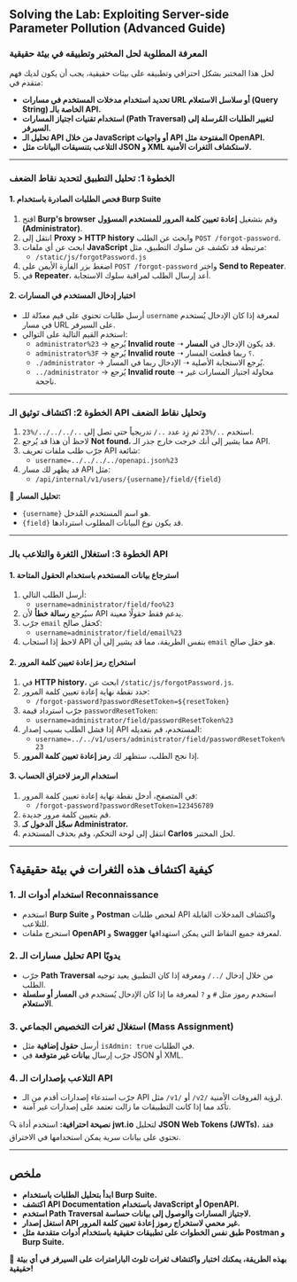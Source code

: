 ## **Solving the Lab: Exploiting Server-side Parameter Pollution (Advanced Guide)**

### **المعرفة المطلوبة لحل المختبر وتطبيقه في بيئة حقيقية**

لحل هذا المختبر بشكل احترافي وتطبيقه على بيئات حقيقية، يجب أن يكون لديك فهم متقدم في:

- **تحديد استخدام مدخلات المستخدم في مسارات URL أو سلاسل الاستعلام (Query String) الخاصة بالـ API.**
- **استخدام تقنيات اجتياز المسارات (Path Traversal) لتغيير الطلبات المُرسلة إلى السيرفر.**
- **تحليل الـ API من خلال JavaScript أو واجهات API المفتوحة مثل OpenAPI.**
- **التلاعب بتنسيقات البيانات مثل JSON و XML لاستكشاف الثغرات الأمنية.**

---

### **الخطوة 1: تحليل التطبيق لتحديد نقاط الضعف**

#### **1. فحص الطلبات الصادرة باستخدام Burp Suite**

1. افتح **Burp's browser** وقم بتشغيل **إعادة تعيين كلمة المرور للمستخدم المسؤول (Administrator)**.
2. انتقل إلى **Proxy > HTTP history** وابحث عن الطلب `POST /forgot-password`.
3. ابحث عن أي ملفات **JavaScript** مرتبطة قد تكشف عن سلوك التطبيق، مثل:
   - `/static/js/forgotPassword.js`
4. اضغط بزر الفأرة الأيمن على `POST /forgot-password` واختر **Send to Repeater**.
5. في **Repeater**، أعد إرسال الطلب لمراقبة سلوك الاستجابة.

#### **2. اختبار إدخال المستخدم في المسارات**

- أرسل طلبات تحتوي على قيم معدّلة للـ `username` لمعرفة إذا كان الإدخال يُستخدم في مسار URL على السيرفر.
- استخدم القيم التالية على التوالي:
  - `administrator%23` → يُرجع **Invalid route** ➝ قد يكون الإدخال في **المسار**.
  - `administrator%3F` → يُرجع **Invalid route** ➝ `؟` ربما قطعت المسار.
  - `./administrator` → يُرجع الاستجابة الأصلية ➝ الإدخال ربما في المسار.
  - `../administrator` → يُرجع **Invalid route** ➝ محاولة اجتياز المسارات غير ناجحة.

---

### **الخطوة 2: اكتشاف توثيق الـ API وتحليل نقاط الضعف**

1. استخدم `../%23` ثم زِد عدد `../` تدريجياً حتى تصل إلى `../../../../%23`.
2. لاحظ أن هذا قد يُرجع **Not found**، مما يشير إلى أنك خرجت خارج جذر الـ API.
3. جرّب طلب ملفات تعريف API شائعة:
   - `username=../../../../openapi.json%23`
4. قد يظهر لك مسار API مثل:
   - `/api/internal/v1/users/{username}/field/{field}`

🎯 **تحليل المسار:**
- `{username}` هو اسم المستخدم المُدخل.
- `{field}` قد يكون نوع البيانات المطلوب استردادها.

---

### **الخطوة 3: استغلال الثغرة والتلاعب بالـ API**

#### **1. استرجاع بيانات المستخدم باستخدام الحقول المتاحة**

1. أرسل الطلب التالي:
   - `username=administrator/field/foo%23`
2. سيُرجع **رسالة خطأ** لأن API يدعم فقط حقولًا معينة.
3. جرّب `email` كحقل صالح:
   - `username=administrator/field/email%23`
4. لاحظ إذا استجاب API بنفس الطريقة، مما قد يشير إلى أن `email` هو حقل صالح.

#### **2. استخراج رمز إعادة تعيين كلمة المرور**

1. في **HTTP history**، ابحث عن `/static/js/forgotPassword.js`.
2. حدد نقطة نهاية إعادة تعيين كلمة المرور:
   - `/forgot-password?passwordResetToken=${resetToken}`
3. جرّب استرداد قيمة `passwordResetToken`:
   - `username=administrator/field/passwordResetToken%23`
4. إذا فشل الطلب بسبب إصدار API المستخدم، قم بتعديله:
   - `username=../../v1/users/administrator/field/passwordResetToken%23`
5. إذا نجح الطلب، ستظهر لك **رمز إعادة تعيين كلمة المرور**.

#### **3. استخدام الرمز لاختراق الحساب**

1. في المتصفح، أدخل نقطة نهاية إعادة تعيين كلمة المرور:
   - `/forgot-password?passwordResetToken=123456789`
2. قم بتعيين كلمة مرور جديدة.
3. **سجّل الدخول كـ Administrator.**
4. انتقل إلى لوحة التحكم، وقم بحذف المستخدم **Carlos** لحل المختبر.

---

## **كيفية اكتشاف هذه الثغرات في بيئة حقيقية؟**

### **1. استخدام أدوات الـ Reconnaissance**
- استخدم **Burp Suite** و **Postman** لفحص طلبات API واكتشاف المدخلات القابلة للتلاعب.
- استخرج ملفات **OpenAPI** و **Swagger** لمعرفة جميع النقاط التي يمكن استهدافها.

### **2. تحليل مسارات الـ API يدويًا**
- جرّب **Path Traversal** من خلال إدخال `/../` ومعرفة إذا كان التطبيق يعيد توجيه الطلب.
- استخدم رموز مثل `#` و `?` لمعرفة ما إذا كان الإدخال يُستخدم في **المسار أو سلسلة الاستعلام**.

### **3. استغلال ثغرات التخصيص الجماعي (Mass Assignment)**
- أرسل **حقول إضافية** مثل `isAdmin: true` في الطلبات.
- جرّب إرسال **بيانات غير متوقعة** في JSON أو XML.

### **4. التلاعب بإصدارات الـ API**
- جرّب استدعاء إصدارات أقدم من الـ API مثل `/v1/` أو `/v2/` لرؤية الفروقات الأمنية.
- تأكد مما إذا كانت التطبيقات ما زالت تعتمد على إصدارات غير آمنة.

🔍 **نصيحة احترافية:** استخدم أداة **jwt.io** لتحليل **JSON Web Tokens (JWTs)**، فقد تحتوي على بيانات سرية يمكن استخدامها في الاختراق.

---

## **ملخص**
- **ابدأ بتحليل الطلبات باستخدام Burp Suite.**
- **اكتشف API Documentation باستخدام JavaScript أو OpenAPI.**
- **استخدم Path Traversal لاجتياز المسارات والوصول إلى بيانات حساسة.**
- **استغل إصدار API غير محمي لاستخراج رموز إعادة تعيين كلمة المرور.**
- **طبق نفس الخطوات على تطبيقات حقيقية باستخدام أدوات متقدمة مثل Postman و Burp Suite.**

🚀 **بهذه الطريقة، يمكنك اختبار واكتشاف ثغرات تلوث البارامترات على السيرفر في أي بيئة حقيقية!**

